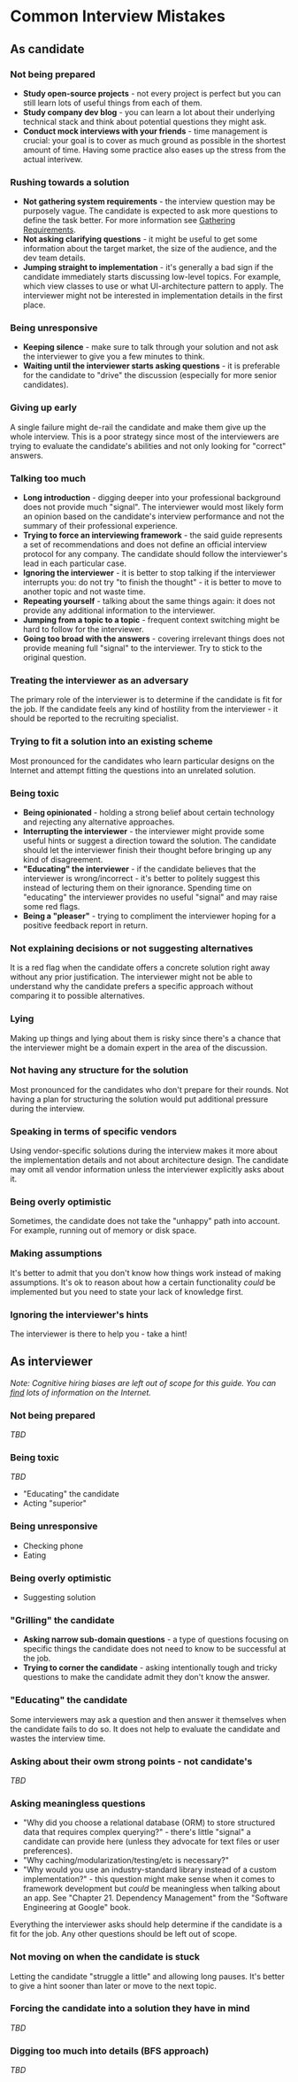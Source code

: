 # Common Interview Mistakes

## As candidate

### Not being prepared
- **Study open-source projects** - not every project is perfect but you can still learn lots of useful things from each of them.
- **Study company dev blog** - you can learn a lot about their underlying technical stack and think about potential questions they might ask.
- **Conduct mock interviews with your friends** - time management is crucial: your goal is to cover as much ground as possible in the shortest amount of time. Having some practice also eases up the stress from the actual interivew.

### Rushing towards a solution
- **Not gathering system requirements** - the interview question may be purposely vague. The candidate is expected to ask more questions to define the task better. For more information see [Gathering Requirements](https://github.com/weeeBox/mobile-system-design#gathering-requirements).
- **Not asking clarifying questions** - it might be useful to get some information about the target market, the size of the audience, and the dev team details.
- **Jumping straight to implementation** - it's generally a bad sign if the candidate immediately starts discussing low-level topics. For example, which view classes to use or what UI-architecture pattern to apply. The interviewer might not be interested in implementation details in the first place.

### Being unresponsive
- **Keeping silence** - make sure to talk through your solution and not ask the interviewer to give you a few minutes to think.
- **Waiting until the interviewer starts asking questions** - it is preferable for the candidate to "drive" the discussion (especially for more senior candidates).

### Giving up early
A single failure might de-rail the candidate and make them give up the whole interview. This is a poor strategy since most of the interviewers are trying to evaluate the candidate's abilities and not only looking for "correct" answers.

### Talking too much
- **Long introduction** - digging deeper into your professional background does not provide much "signal". The interviewer would most likely form an opinion based on the candidate's interview performance and not the summary of their professional experience.
- **Trying to force an interviewing framework** - the said guide represents a set of recommendations and does not define an official interview protocol for any company. The candidate should follow the interviewer's lead in each particular case.
- **Ignoring the interviewer** - it is better to stop talking if the interviewer interrupts you: do not try "to finish the thought" - it is better to move to another topic and not waste time.
- **Repeating yourself** - talking about the same things again: it does not provide any additional information to the interviewer.
- **Jumping from a topic to a topic** - frequent context switching might be hard to follow for the interviewer.
- **Going too broad with the answers** - covering irrelevant things does not provide meaning full "signal" to the interviewer. Try to stick to the original question.

### Treating the interviewer as an adversary
The primary role of the interviewer is to determine if the candidate is fit for the job. If the candidate feels any kind of hostility from the interviewer - it should be reported to the recruiting specialist.

### Trying to fit a solution into an existing scheme
Most pronounced for the candidates who learn particular designs on the Internet and attempt fitting the questions into an unrelated solution.

### Being toxic
- **Being opinionated** - holding a strong belief about certain technology and rejecting any alternative approaches.
- **Interrupting the interviewer** - the interviewer might provide some useful hints or suggest a direction toward the solution. The candidate should let the interviewer finish their thought before bringing up any kind of disagreement.
- **"Educating" the interviewer** - if the candidate believes that the interviewer is wrong/incorrect - it's better to politely suggest this instead of lecturing them on their ignorance. Spending time on "educating" the interviewer provides no useful "signal" and may raise some red flags.
- **Being a "pleaser"** - trying to compliment the interviewer hoping for a positive feedback report in return.

### Not explaining decisions or not suggesting alternatives
It is a red flag when the candidate offers a concrete solution right away without any prior justification. The interviewer might not be able to understand why the candidate prefers a specific approach without comparing it to possible alternatives.

### Lying
Making up things and lying about them is risky since there's a chance that the interviewer might be a domain expert in the area of the discussion.

### Not having any structure for the solution
Most pronounced for the candidates who don't prepare for their rounds. Not having a plan for structuring the solution would put additional pressure during the interview.

### Speaking in terms of specific vendors
Using vendor-specific solutions during the interview makes it more about the implementation details and not about architecture design. The candidate may omit all vendor information unless the interviewer explicitly asks about it.

### Being overly optimistic
Sometimes, the candidate does not take the "unhappy" path into account. For example, running out of memory or disk space.

### Making assumptions
It's better to admit that you don't know how things work instead of making assumptions. It's ok to reason about how a certain functionality _could_ be implemented but you need to state your lack of knowledge first.

### Ignoring the interviewer's hints
The interviewer is there to help you - take a hint!

## As interviewer
_Note: Cognitive hiring biases are left out of scope for this guide. You can [find](https://blog.staffingadvisors.com/5-cognitive-biases-that-get-in-the-way-of-hiring) lots of information on the Internet._

### Not being prepared
_TBD_

### Being toxic
_TBD_
- "Educating" the candidate
- Acting "superior"

### Being unresponsive
- Checking phone
- Eating

### Being overly optimistic
- Suggesting solution

### "Grilling" the candidate
- **Asking narrow sub-domain questions** - a type of questions focusing on specific things the candidate does not need to know to be successful at the job.
- **Trying to corner the candidate** - asking intentionally tough and tricky questions to make the candidate admit they don't know the answer.

### "Educating" the candidate
Some interviewers may ask a question and then answer it themselves when the candidate fails to do so. It does not help to evaluate the candidate and wastes the interview time.

### Asking about their owm strong points - not candidate's
_TBD_

### Asking meaningless questions
- "Why did you choose a relational database (ORM) to store structured data that requires complex querying?" - there's little "signal" a candidate can provide here (unless they advocate for text files or user preferences).
- "Why caching/modularization/testing/etc is necessary?"
- "Why would you use an industry-standard library instead of a custom implementation?" - this question might make sense when it comes to framework development but _could_ be meaningless when talking about an app. See "Chapter 21. Dependency Management" from the "Software Engineering at Google" book.

Everything the interviewer asks should help determine if the candidate is a fit for the job. Any other questions should be left out of scope.

### Not moving on when the candidate is stuck
Letting the candidate "struggle a little" and allowing long pauses. It's better to give a hint sooner than later or move to the next topic.

### Forcing the candidate into a solution they have in mind
_TBD_

### Digging too much into details (BFS approach)
_TBD_
